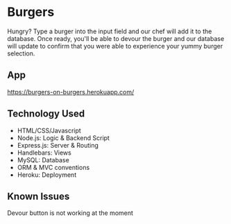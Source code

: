 # Burgers
Hungry? Type a burger into the input field and our chef will add it to the database. Once ready, you'll be able to devour the burger and our database will update to confirm that you were able to experience your yummy burger selection. 

App
-----
https://burgers-on-burgers.herokuapp.com/

Technology Used
-----
- HTML/CSS/Javascript
- Node.js: Logic & Backend Script
- Express.js: Server & Routing
- Handlebars: Views
- MySQL: Database
- ORM & MVC conventions
- Heroku: Deployment

Known Issues
-----
Devour button is not working at the moment
